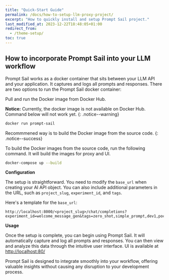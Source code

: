 ```yaml
---
title: "Quick-Start Guide"
permalink: /docs/how-to-setup-llm-proxy-project/
excerpt: "How to quickly install and setup Prompt Sail project."
last_modified_at: 2023-12-22T18:48:05+01:00
redirect_from:
  - /theme-setup/
toc: true
---
```




## How to incorporate Prompt Sail into your LLM workflow

Prompt Sail works as a docker container that sits between your LLM API and your application. It captures and logs all prompts and responses. 
There are two options to run the Prompt Sail docker container:

Pull and run the Docker image from Docker Hub. 

**Notice:** Currently, the docker image is not available on Docker Hub. Command below will not work yet.
{: .notice--warning}

```bash
docker run prompt-sail
``` 

Recommmened way is to build the Docker image from the source code.
{: .notice--success}

To build the Docker images from the source code, run the following command. It will build the images for proxy and UI.

```bash
docker-compose up --build
```


**Configuration**

The setup is straightforward. You need to modify the `base_url` when creating your AI API object. You can also include additional parameters in the URL, such as `project_slug`, `experiment_id`, and `tags`.

Here's a template for the `base_url`:

```
http://localhost:8000/<project_slug>/chat/completions?experiment_id=welcome_message_gen&tags=zero_shot,simple_prompt,dev1,poc
```



**Usage**

Once the setup is complete, you can begin using Prompt Sail. It will automatically capture and log all prompts and responses. You can then view and analyze this data through the intuitive user interface. UI is available at [http://localhost:80/](http://localhost:80/)

Prompt Sail is designed to integrate smoothly into your workflow, offering valuable insights without causing any disruption to your development process.
